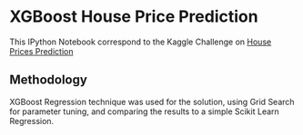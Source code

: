 # XGBoost House Price Prediction
This IPython Notebook correspond to the Kaggle Challenge on [House Prices Prediction](https://www.kaggle.com/c/house-prices-advanced-regression-techniques)

## Methodology
XGBoost Regression technique was used for the solution, using Grid Search for parameter tuning, and comparing the results to a simple Scikit Learn Regression.
